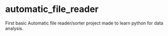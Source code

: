 # automatic_file_reader
First basic Automatic file reader/sorter project made to learn python for data analysis. 
